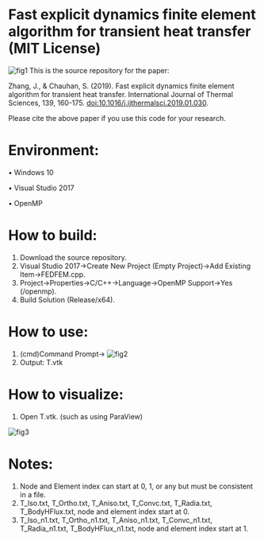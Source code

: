 # Fast explicit dynamics finite element algorithm for transient heat transfer (MIT License)

![fig1](https://user-images.githubusercontent.com/93865598/147568282-8c4247c0-cab2-4636-8dda-227df9d0f58c.PNG)
This is the source repository for the paper:

Zhang, J., & Chauhan, S. (2019). Fast explicit dynamics finite element algorithm for transient heat transfer. International Journal of Thermal Sciences, 139, 160-175. [doi:10.1016/j.ijthermalsci.2019.01.030](https://www.sciencedirect.com/science/article/abs/pii/S1290072918317186).

Please cite the above paper if you use this code for your research.

# Environment:
•	Windows 10

•	Visual Studio 2017

•	OpenMP
# How to build:
1.	Download the source repository.
2.	Visual Studio 2017->Create New Project (Empty Project)->Add Existing Item->FEDFEM.cpp.
3.	Project->Properties->C/C++->Language->OpenMP Support->Yes (/openmp).
4.	Build Solution (Release/x64).
# How to use:
1.	(cmd)Command Prompt-> ![fig2](https://user-images.githubusercontent.com/93865598/147568308-8752fdbb-8067-4c3d-9089-13f631476ce4.PNG)
2.	Output: T.vtk
# How to visualize:
1.	Open T.vtk. (such as using ParaView)

![fig3](https://user-images.githubusercontent.com/93865598/147568315-1d2c3f4c-4dd7-4a6e-b3fe-4169c26555c7.PNG)
# Notes:
1.	Node and Element index can start at 0, 1, or any but must be consistent in a file.
2.	T_Iso.txt, T_Ortho.txt, T_Aniso.txt, T_Convc.txt, T_Radia.txt, T_BodyHFlux.txt, node and element index start at 0.
3.	T_Iso_n1.txt, T_Ortho_n1.txt, T_Aniso_n1.txt, T_Convc_n1.txt, T_Radia_n1.txt, T_BodyHFlux_n1.txt, node and element index start at 1.
